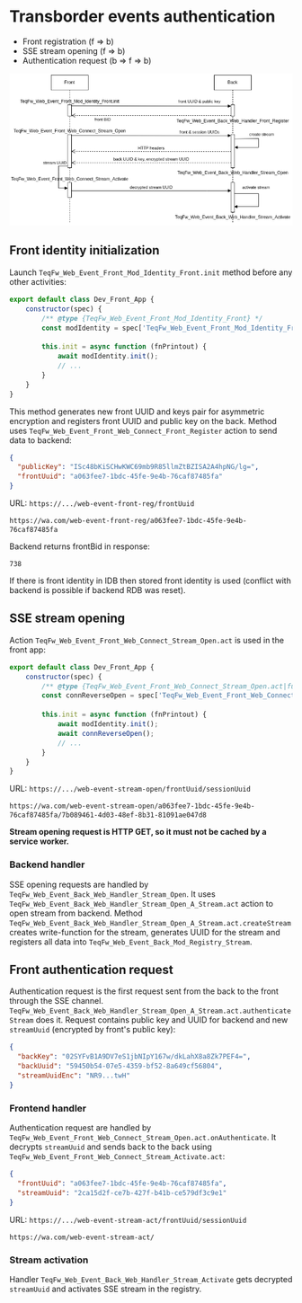 # Transborder events authentication

* Front registration (f => b)
* SSE stream opening (f => b)
* Authentication request (b => f => b)

![authentication sequence](./img/auth_sequence.png)

## Front identity initialization

Launch `TeqFw_Web_Event_Front_Mod_Identity_Front.init` method before any other activities:

```js
export default class Dev_Front_App {
    constructor(spec) {
        /** @type {TeqFw_Web_Event_Front_Mod_Identity_Front} */
        const modIdentity = spec['TeqFw_Web_Event_Front_Mod_Identity_Front$'];

        this.init = async function (fnPrintout) {
            await modIdentity.init();
            // ...
        }
    }
}
```

This method generates new front UUID and keys pair for asymmetric encryption and registers front UUID and public key on
the back. Method uses `TeqFw_Web_Event_Front_Web_Connect_Front_Register` action to send data to backend:

```json
{
  "publicKey": "ISc48bKiSCHwKWC69mb9R85llmZtBZISA2A4hpNG/lg=",
  "frontUuid": "a063fee7-1bdc-45fe-9e4b-76caf87485fa"
}
```

URL: `https://.../web-event-front-reg/frontUuid`

```text
https://wa.com/web-event-front-reg/a063fee7-1bdc-45fe-9e4b-76caf87485fa
```

Backend returns frontBid in response:

```text
738
```

If there is front identity in IDB then stored front identity is used (conflict with backend is possible if backend RDB
was reset).

## SSE stream opening

Action `TeqFw_Web_Event_Front_Web_Connect_Stream_Open.act` is used in the front app:

```js
export default class Dev_Front_App {
    constructor(spec) {
        /** @type {TeqFw_Web_Event_Front_Web_Connect_Stream_Open.act|function} */
        const connReverseOpen = spec['TeqFw_Web_Event_Front_Web_Connect_Stream_Open$'];

        this.init = async function (fnPrintout) {
            await modIdentity.init();
            await connReverseOpen();
            // ...
        }
    }
}
```

URL: `https://.../web-event-stream-open/frontUuid/sessionUuid`

```text
https://wa.com/web-event-stream-open/a063fee7-1bdc-45fe-9e4b-76caf87485fa/7b089461-4d03-48ef-8b31-81091ae047d8
```

**Stream opening request is HTTP GET, so it must not be cached by a service worker.**

### Backend handler

SSE opening requests are handled by `TeqFw_Web_Event_Back_Web_Handler_Stream_Open`. It
uses `TeqFw_Web_Event_Back_Web_Handler_Stream_Open_A_Stream.act` action to open stream from backend.
Method `TeqFw_Web_Event_Back_Web_Handler_Stream_Open_A_Stream.act.createStream` creates write-function for the stream,
generates UUID for the stream and registers all data into `TeqFw_Web_Event_Back_Mod_Registry_Stream`.

## Front authentication request

Authentication request is the first request sent from the back to the front through the SSE
channel. `TeqFw_Web_Event_Back_Web_Handler_Stream_Open_A_Stream.act.authenticateStream` does it. Request contains public
key and UUID for backend and new `streamUuid` (encrypted by front's public key):

```json
{
  "backKey": "02SYFvB1A9DV7eS1jbNIpY167w/dkLahX8a8Zk7PEF4=",
  "backUuid": "59450b54-07e5-4359-bf52-8a649cf56804",
  "streamUuidEnc": "NR9...twH"
}
```

### Frontend handler

Authentication request are handled by `TeqFw_Web_Event_Front_Web_Connect_Stream_Open.act.onAuthenticate`. It
decrypts `streamUuid` and sends back to the back using `TeqFw_Web_Event_Front_Web_Connect_Stream_Activate.act`:

```json
{
  "frontUuid": "a063fee7-1bdc-45fe-9e4b-76caf87485fa",
  "streamUuid": "2ca15d2f-ce7b-427f-b41b-ce579df3c9e1"
}
```

URL: `https://.../web-event-stream-act/frontUuid/sessionUuid`

```text
https://wa.com/web-event-stream-act/
```

### Stream activation

Handler `TeqFw_Web_Event_Back_Web_Handler_Stream_Activate` gets decrypted `streamUuid` and activates SSE stream in the
registry.